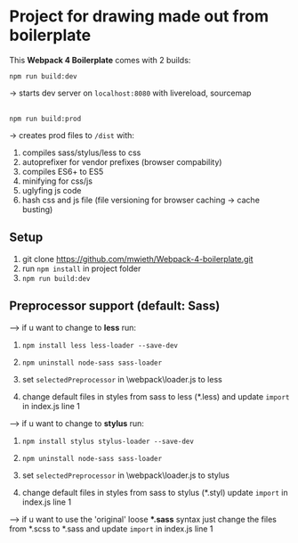 # Project for drawing made out from boilerplate
This <strong>Webpack 4 Boilerplate</strong> comes with 2 builds:

```
npm run build:dev
```
-> starts dev server on <code>localhost:8080</code> with livereload, sourcemap<br><br>

```
npm run build:prod
```
-> creates prod files to <code>/dist</code> with:

  1. compiles sass/stylus/less to css <br>
  2. autoprefixer for vendor prefixes (browser compability) <br>
  3. compiles ES6+ to ES5 <br>
  4. minifying for css/js <br>
  5. uglyfing js code <br>
  6. hash css and js file (file versioning for browser caching -> cache busting) <br>

## Setup
1. git clone https://github.com/mwieth/Webpack-4-boilerplate.git
2. run <code>npm install</code> in project folder
3. <code>npm run build:dev</code>

## Preprocessor support (default: Sass)

--> if u want to change to <strong>less</strong> run:

  1. <code>npm install less less-loader --save-dev</code>
  2. <code>npm uninstall node-sass sass-loader</code>

  3. set <code>selectedPreprocessor</code> in \webpack\loader.js to less

  4. change default files in styles from sass to less (*.less) and update <code>import</code> in index.js line 1

--> if u want to change to <strong>stylus</strong> run:

  1. <code>npm install stylus stylus-loader --save-dev</code>
  2. <code>npm uninstall node-sass sass-loader</code>

  3. set <code>selectedPreprocessor</code> in \webpack\loader.js to stylus

  4. change default files in styles from sass to stylus (*.styl) update <code>import</code> in index.js line 1

--> if u want to use the 'original' loose <strong>*.sass</strong> syntax just change the files from
*.scss to *.sass and update <code>import</code> in index.js line 1
